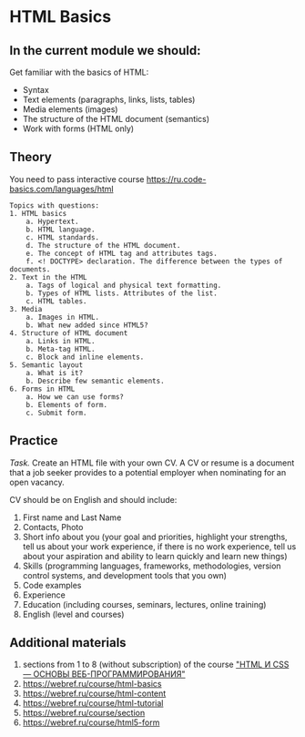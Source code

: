 # HTML Basics
## In the current module we should:
Get familiar with the basics of HTML:
- Syntax
- Text elements (paragraphs, links, lists, tables)
- Media elements (images)
- The structure of the HTML document (semantics)
- Work with forms (HTML only)

## Theory
  You need to pass interactive course https://ru.code-basics.com/languages/html

    Topics with questions:
    1. HTML basics
        a. Hypertext.
        b. HTML language.
        c. HTML standards.
        d. The structure of the HTML document.
        e. The concept of HTML tag and attributes tags.
        f. <! DOCTYPE> declaration. The difference between the types of documents.
    2. Text in the HTML
        a. Tags of logical and physical text formatting.
        b. Types of HTML lists. Attributes of the list.
        c. HTML tables.
    3. Media
        a. Images in HTML.
        b. What new added since HTML5?
    4. Structure of HTML document
        a. Links in HTML.
        b. Meta-tag HTML.
        c. Block and inline elements.
    5. Semantic layout
        a. What is it?
        b. Describe few semantic elements.
    6. Forms in HTML
        a. How we can use forms?
        b. Elements of form.
        c. Submit form.


## Practice
*Task.* Create an HTML file with your own CV. A CV or resume is a document that a job seeker provides to a potential employer when nominating for an open vacancy.

CV should be on English and should include:
1. First name and Last Name
2. Contacts, Photo
3. Short info about you (your goal and priorities, highlight your strengths, tell us about your work experience, if there is no work experience, tell us about your aspiration and ability to learn quickly and learn new things)
4. Skills (programming languages, frameworks, methodologies, version control systems, and development tools that you own)
5. Code examples
6. Experience
7. Education (including courses, seminars, lectures, online training)
8. English (level and courses)

## Additional materials
1. sections from 1 to 8 (without subscription) of the course ["HTML И CSS — ОСНОВЫ ВЕБ-ПРОГРАММИРОВАНИЯ"](https://codebra.ru/ru/courses/html-css-base)
2. https://webref.ru/course/html-basics
3. https://webref.ru/course/html-content
4. https://webref.ru/course/html-tutorial
5. https://webref.ru/course/section
6. https://webref.ru/course/html5-form
